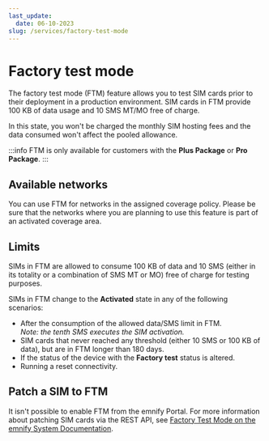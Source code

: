 ```yaml
---
last_update: 
  date: 06-10-2023
slug: /services/factory-test-mode
---
```


# Factory test mode

The factory test mode (FTM) feature allows you to test SIM cards prior to their deployment in a production environment.
SIM cards in FTM provide 100 KB of data usage and 10 SMS MT/MO free of charge.

In this state, you won't be charged the monthly SIM hosting fees and the data consumed won't affect the pooled allowance.

:::info
FTM is only available for customers with the **Plus Package** or **Pro Package**.
:::

## Available networks

You can use FTM for networks in the assigned coverage policy.
Please be sure that the networks where you are planning to use this feature is part of an activated coverage area.

## Limits

SIMs in FTM are allowed to consume 100 KB of data and 10 SMS (either in its totality or a combination of SMS MT or MO) free of charge for testing purposes.

SIMs in FTM change to the **Activated** state in any of the following scenarios:

- After the consumption of the allowed data/SMS limit in FTM.  
_Note: the tenth SMS executes the SIM activation._
- SIM cards that never reached any threshold (either 10 SMS or 100 KB of data), but are in FTM longer than 180 days.
- If the status of the device with the **Factory test** status is altered.
- Running a reset connectivity.

## Patch a SIM to FTM

It isn't possible to enable FTM from the emnify Portal.
For more information about patching SIM cards via the REST API, see [Factory Test Mode on the emnify System Documentation](https://cdn.emnify.net/api/doc/factory-test-mode.html).
